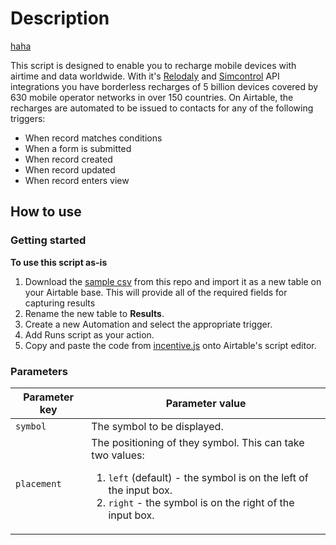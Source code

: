 # Description
[haha](https://cdn.pixabay.com/photo/2017/01/03/02/07/vine-1948358__340.png)

This script is designed to enable you to recharge mobile devices with airtime and data worldwide. With it's [Relodaly](https://reloadly.com) and [Simcontrol](https://simcontrol.co.za) API integrations you have borderless recharges of 5 billion devices covered by 630 mobile operator networks in over 150 countries. On Airtable, the recharges are automated to be issued to contacts for any of the following triggers:
- When record matches conditions
- When a form is submitted
- When record created
- When record updated
- When record enters view

## How to use

### Getting started

**To use this script as-is**

1. Download the [sample csv]() from this repo and import it as a new table on your Airtable base. This will provide all of the required fields for capturing results
2. Rename the new table to **Results**.
3. Create a new Automation and select the appropriate trigger.
4. Add Runs script as your action.
5. Copy and paste the code from [incentive.js](https://github.com/ikapadata/Airtable/blob/new-edits/Airtime%20%26%20Data%20Distribution/incentives.js) onto Airtable's script editor.

### Parameters

| Parameter key | Parameter value |
| --- | --- |
| `symbol` | The symbol to be displayed.|
| `placement` | The positioning of they symbol. This can take two values: <br> <ol><li>`left` (default) - the symbol is on the left of the input box. </li><li>`right` - the symbol is on the right of the input box.</li></ol>|

